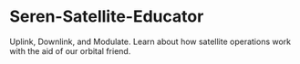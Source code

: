 # Seren-Satellite-Educator
Uplink, Downlink, and Modulate. Learn about how satellite operations work with the aid of our orbital friend. 
